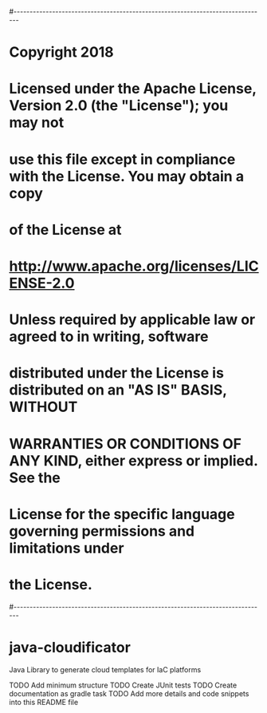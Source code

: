 #-------------------------------------------------------------------------------
# Copyright 2018
# 
# Licensed under the Apache License, Version 2.0 (the "License"); you may not
# use this file except in compliance with the License.  You may obtain a copy
# of the License at
# 
#   http://www.apache.org/licenses/LICENSE-2.0
# 
# Unless required by applicable law or agreed to in writing, software
# distributed under the License is distributed on an "AS IS" BASIS, WITHOUT
# WARRANTIES OR CONDITIONS OF ANY KIND, either express or implied.  See the
# License for the specific language governing permissions and limitations under
# the License.
#-------------------------------------------------------------------------------
# java-cloudificator
Java Library to generate cloud templates for IaC platforms

TODO Add minimum structure
TODO Create JUnit tests
TODO Create documentation as gradle task
TODO Add more details and code snippets into this README file
